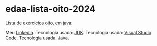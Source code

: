 # edaa-lista-oito-2024
Lista de exercícios oito, em java.

Meu [Linkedin](https://www.linkedin.com/in/arthur-maestri-557069274/).
Tecnologia usada: [JDK](https://learn.microsoft.com/pt-br/java/openjdk/download).
Tecnologia usada: [Visual Studio Code](https://code.visualstudio.com/download).
Tecnologia usada: [Java](https://www.java.com/pt-BR/).
